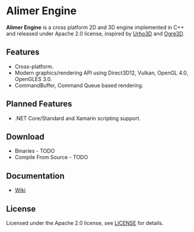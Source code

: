 # Alimer Engine
**Alimer Engine** is a cross platform 2D and 3D engine implemented in C++ and released under Apache 2.0 license, inspired by [Urho3D](https://github.com/urho3d/Urho3D) and [Ogre3D](http://www.ogre3d.org).

## Features
- Cross-platform.
- Modern graphics/rendering API using Direct3D12, Vulkan, OpenGL 4.0, OpenGLES 3.0.
- CommandBuffer, Command Queue based rendering.

## Planned Features
- .NET Core/Standard and Xamarin scripting support.

## Download
* Binaries - TODO
* Compile From Source - TODO

## Documentation
- [Wiki](https://github.com/AlimerGameEngine/AlimerGameEngine/wiki)

## License
Licensed under the Apache 2.0 license, see [LICENSE](https://github.com/AlimerGameEngine/AlimerGameEngine/blob/master/LICENSE) for details.
